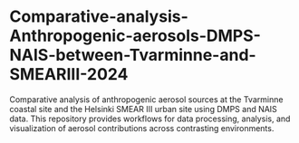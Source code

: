 # Comparative-analysis-Anthropogenic-aerosols-DMPS-NAIS-between-Tvarminne-and-SMEARIII-2024
Comparative analysis of anthropogenic aerosol sources at the Tvarminne coastal site and the Helsinki SMEAR III urban site using DMPS and NAIS data. This repository provides workflows for data processing, analysis, and visualization of aerosol contributions across contrasting environments.
